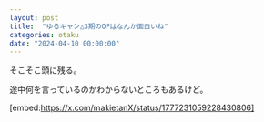 ```yaml
---
layout: post
title:  "ゆるキャン△3期のOPはなんか面白いね"
categories: otaku
date: "2024-04-10 00:00:00"
---
```


そこそこ頭に残る。

途中何を言っているのかわからないところもあるけど。

[embed:https://x.com/makietanX/status/1777231059228430806]
